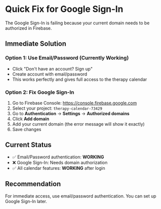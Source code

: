 # Quick Fix for Google Sign-In

The Google Sign-In is failing because your current domain needs to be authorized in Firebase.

## Immediate Solution

### Option 1: Use Email/Password (Currently Working)
- Click "Don't have an account? Sign up" 
- Create account with email/password
- This works perfectly and gives full access to the therapy calendar

### Option 2: Fix Google Sign-In
1. Go to Firebase Console: https://console.firebase.google.com
2. Select your project: `therapy-calendar-73429`
3. Go to **Authentication** → **Settings** → **Authorized domains**
4. Click **Add domain**
5. Add your current domain (the error message will show it exactly)
6. Save changes

## Current Status
- ✅ Email/Password authentication: **WORKING**
- ❌ Google Sign-In: Needs domain authorization
- ✅ All calendar features: **WORKING** after login

## Recommendation
For immediate access, use email/password authentication. You can set up Google Sign-In later.
